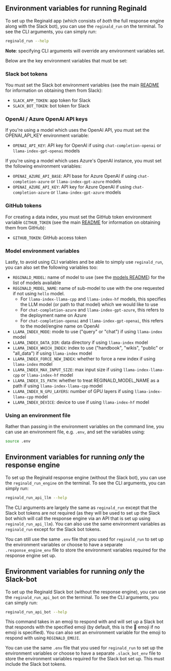 ## Environment variables for running Reginald

To set up the Reginald app (which consists of _both_ the full response engine along with the Slack bot), you can use the `reginald_run` on the terminal. To see the CLI arguments, you can simply run:

```bash
reginald_run --help
```

**Note**: specifying CLI arguments will override any environment variables set.

Below are the key environment variables that must be set:

### Slack bot tokens

You must set the Slack bot environment variables (see the main [README](README.md) for information on obtaining them from Slack):
- `SLACK_APP_TOKEN`: app token for Slack
- `SLACK_BOT_TOKEN`: bot token for Slack

### OpenAI / Azure OpenAI API keys

If you're using a model which uses the OpenAI API, you must set the OPENAI_API_KEY environment variable:

- `OPENAI_API_KEY`: API key for OpenAI if using `chat-completion-openai` or `llama-index-gpt-openai` models

If you're using a model which uses Azure's OpenAI instance, you must set the following environment variables:
- `OPENAI_AZURE_API_BASE`: API base for Azure OpenAI if using `chat-completion-azure` or `llama-index-gpt-azure` models
- `OPENAI_AZURE_API_KEY`: API key for Azure OpenAI if using `chat-completion-azure` or `llama-index-gpt-azure` models

### GitHub tokens

For creating a data index, you must set the GitHub token environment variable `GITHUB_TOKEN` (see the main [README](README.md) for information on obtaining them from GitHub):
- `GITHUB_TOKEN`: GitHub access token

### Model environment variables

Lastly, to avoid using CLI variables and be able to simply use `reginald_run`, you can also set the following variables too:

- `REGINALD_MODEL`: name of model to use (see the [models README](MODELS.md)) for the list of models available
- `REGINALD_MODEL_NAME`: name of sub-model to use with the one requested if not using `hello` model.
    - For `llama-index-llama-cpp` and `llama-index-hf` models, this specifies the LLM model (or path to that model) which we would like to use
    - For `chat-completion-azure` and `llama-index-gpt-azure`, this refers to the deployment name on Azure
    - For `chat-completion-openai` and `llama-index-gpt-openai`, this refers to the model/engine name on OpenAI
- `LLAMA_INDEX_MODE`: mode to use ("query" or "chat") if using `llama-index` model
- `LLAMA_INDEX_DATA_DIR`: data directory if using `llama-index` model
- `LLAMA_INDEX_WHICH_INDEX`: index to use ("handbook", "wikis", "public" or "all_data") if using `llama-index` model
- `LLAMA_INDEX_FORCE_NEW_INDEX`: whether to force a new index if using `llama-index` model
- `LLAMA_INDEX_MAX_INPUT_SIZE`: max input size if using `llama-index-llama-cpp` or `llama-index-hf` model
- `LLAMA_INDEX_IS_PATH`: whether to treat REGINALD_MODEL_NAME as a path if using `llama-index-llama-cpp` model
- `LLAMA_INDEX_N_GPU_LAYERS`: number of GPU layers if using `llama-index-llama-cpp` model
- `LLAMA_INDEX_DEVICE`: device to use if using `llama-index-hf` model

### Using an environment file

Rather than passing in the environment variables on the command line, you can use an environment file, e.g. `.env`, and set the variables using:

```bash
source .env
```

## Environment variables for running _only_ the response engine

To set up the Reginald response engine (without the Slack bot), you can use the `reginald_run_engine` on the terminal. To see the CLI arguments, you can simply run:

```bash
reginald_run_api_llm --help
```

The CLI arguments are largely the same as `reginald_run` except that the Slack bot tokens are not required (as they will be used to set up the Slack bot which will call the response engine via an API that is set up using `reginald_run_api_llm`). You can also use the same environment variables as `reginald_run` except for the Slack bot tokens.

You can still use the same `.env` file that you used for `reginald_run` to set up the environment variables or choose to have a separate `.response_engine_env` file to store the environment variables required for the response engine set up.

## Environment variables for running _only_ the Slack-bot

To set up the Reginald Slack bot (without the response engine), you can use the `reginald_run_api_bot` on the terminal. To see the CLI arguments, you can simply run:

```bash
reginald_run_api_bot --help
```

This command takes in an emoji to respond with and will set up a Slack bot that responds with the specified emoji (by default, this is the :rocket: emoji if no emoji is specified). You can also set an environment variable for the emoji to respond with using `REGINALD_EMOJI`.

You can use the same `.env` file that you used for `reginald_run` to set up the environment variables or choose to have a separate `.slack_bot_env` file to store the environment variables required for the Slack bot set up. This must include the Slack bot tokens.
